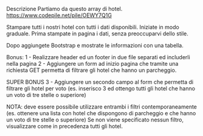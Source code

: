 Descrizione
Partiamo da questo array di hotel. https://www.codepile.net/pile/OEWY7Q1G

Stampare tutti i nostri hotel con tutti i dati disponibili.
Iniziate in modo graduale.
Prima stampate in pagina i dati, senza preoccuparvi dello stile.

Dopo aggiungete Bootstrap e mostrate le informazioni con una tabella.


Bonus:
1 - Realizzare header ed un footer in due file separati ed includerli nella pagina
2 - Aggiungere un form ad inizio pagina che tramite una richiesta GET permetta di filtrare gli hotel che hanno un parcheggio.


SUPER BONUS
3 - Aggiungere un secondo campo al form che permetta di filtrare gli hotel per voto (es. inserisco 3 ed ottengo tutti gli hotel che hanno un voto di tre stelle o superiore)


NOTA: deve essere possibile utilizzare entrambi i filtri contemporaneamente (es. ottenere una lista con hotel che dispongono di parcheggio e che hanno un voto di tre stelle o superiore)
Se non viene specificato nessun filtro, visualizzare come in precedenza tutti gli hotel.